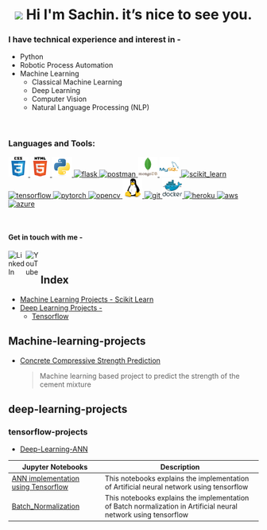 <h1><center><img src="https://emojis.slackmojis.com/emojis/images/1643514389/3643/cool-doge.gif?1643514389" width="30"/> Hi I'm Sachin. it’s nice to see you.</center></h1>

### **I have technical experience and interest in** -

  * Python 
  * Robotic Process Automation 
  * Machine Learning
     * Classical Machine Learning
     * Deep Learning
     * Computer Vision
     * Natural Language Processing (NLP)


<br>
<h3 align="left">Languages and Tools:</h3>
<p align="left">
<a href="https://www.w3schools.com/css/" target="_blank"> <img src="https://raw.githubusercontent.com/devicons/devicon/master/icons/css3/css3-original-wordmark.svg" alt="css3" width="40" height="40"/> </a> 
<a href="https://www.w3.org/html/" target="_blank"> <img src="https://raw.githubusercontent.com/devicons/devicon/master/icons/html5/html5-original-wordmark.svg" alt="html5" width="40" height="40"/> </a>
<a href="https://www.python.org" target="_blank"> <img src="https://raw.githubusercontent.com/devicons/devicon/master/icons/python/python-original.svg" alt="python" width="40" height="40"/> </a> 
<a href="https://flask.palletsprojects.com/" target="_blank"> <img src="https://www.vectorlogo.zone/logos/pocoo_flask/pocoo_flask-icon.svg" alt="flask" width="40" height="40"/> </a> 
<a href="https://postman.com" target="_blank"> <img src="https://www.vectorlogo.zone/logos/getpostman/getpostman-icon.svg" alt="postman" width="40" height="40"/> </a> 
<a href="https://www.mongodb.com/" target="_blank"> <img src="https://raw.githubusercontent.com/devicons/devicon/master/icons/mongodb/mongodb-original-wordmark.svg" alt="mongodb" width="40" height="40"/> </a> 
<a href="https://www.mysql.com/" target="_blank"> <img src="https://raw.githubusercontent.com/devicons/devicon/master/icons/mysql/mysql-original-wordmark.svg" alt="mysql" width="40" height="40"/> </a> 
<a href="https://scikit-learn.org/" target="_blank"> <img src="https://upload.wikimedia.org/wikipedia/commons/0/05/Scikit_learn_logo_small.svg" alt="scikit_learn" width="40" height="40"/> </a> 
<a href="https://www.tensorflow.org" target="_blank"> <img src="https://www.vectorlogo.zone/logos/tensorflow/tensorflow-icon.svg" alt="tensorflow" width="40" height="40"/> </a> 
<a href="https://pytorch.org/" target="_blank"> <img src="https://www.vectorlogo.zone/logos/pytorch/pytorch-icon.svg" alt="pytorch" width="40" height="40"/> </a> 
<a href="https://opencv.org/" target="_blank"> <img src="https://www.vectorlogo.zone/logos/opencv/opencv-icon.svg" alt="opencv" width="40" height="40"/> </a> 
<a href="https://www.linux.org/" target="_blank"> <img src="https://raw.githubusercontent.com/devicons/devicon/master/icons/linux/linux-original.svg" alt="linux" width="40" height="40"/> </a> 
<a href="https://git-scm.com/" target="_blank"> <img src="https://www.vectorlogo.zone/logos/git-scm/git-scm-icon.svg" alt="git" width="40" height="40"/> </a> 
<a href="https://www.docker.com/" target="_blank"> <img src="https://raw.githubusercontent.com/devicons/devicon/master/icons/docker/docker-original-wordmark.svg" alt="docker" width="40" height="40"/> </a> 
<a href="https://heroku.com" target="_blank"> <img src="https://www.vectorlogo.zone/logos/heroku/heroku-icon.svg" alt="heroku" width="40" height="40"/> </a> 
<a href="https://aws.amazon.com/" target="_blank"> <img src="https://www.vectorlogo.zone/logos/amazon_aws/amazon_aws-ar21.svg" alt="aws" width="90" height="40"/> </a> 
<a href="https://azure.microsoft.com/en-in" target="_blank"> <img src="https://www.vectorlogo.zone/logos/microsoft_azure/microsoft_azure-ar21.svg" alt="azure" width="90" height="40"/> </a> 
</p>
<br>


#### **Get in touch with me -** 

[<img align="left"  alt="LinkedIn" width="35px" src="https://img.icons8.com/color/48/000000/linkedin.png"/>][linkedin]
[<img align="left" alt="YouTube" width="30px" src="https://www.vectorlogo.zone/logos/youtube/youtube-tile.svg"/>][YouTube]

[linkedin]: https://www.linkedin.com/in/sachin-vishwakarma-a9242222a/
[YouTube]: https://www.youtube.com/channel/UCVxcTmLxkDvoifiKPba7mmQ

<br>


## Index
* [Machine Learning Projects - Scikit Learn](#Machine-learning-projects)
* [Deep Learning Projects -](#deep-learning-projects)
    * [Tensorflow](#tensorflow-projects)



## Machine-learning-projects

* [Concrete Compressive Strength Prediction](https://github.com/GeekBoySachin/concrete-strength-prediction)
    > Machine learning based project to predict the strength of the cement mixture 

## deep-learning-projects
### tensorflow-projects
* [Deep-Learning-ANN](https://github.com/GeekBoySachin/Deep-Learning-ANN/tree/main)

| Jupyter Notebooks | Description |
------------------|----------------
| [ANN implementation using Tensorflow](https://github.com/GeekBoySachin/Deep-Learning-ANN/blob/main/03_04_07_ANN_implementation_using_tf_keras.ipynb) | This notebooks explains the implementation of Artificial neural network using tensorflow |
| [Batch_Normalization]() | This notebooks explains the implementation of Batch normalization in Artificial neural network using tensorflow |
